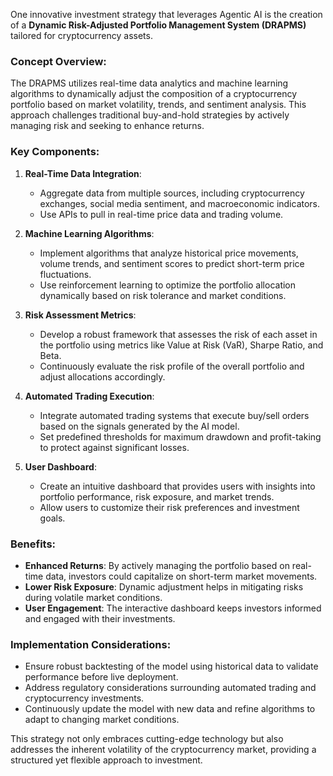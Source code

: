 One innovative investment strategy that leverages Agentic AI is the creation of a **Dynamic Risk-Adjusted Portfolio Management System (DRAPMS)** tailored for cryptocurrency assets.

### Concept Overview:
The DRAPMS utilizes real-time data analytics and machine learning algorithms to dynamically adjust the composition of a cryptocurrency portfolio based on market volatility, trends, and sentiment analysis. This approach challenges traditional buy-and-hold strategies by actively managing risk and seeking to enhance returns.

### Key Components:

1. **Real-Time Data Integration**:
   - Aggregate data from multiple sources, including cryptocurrency exchanges, social media sentiment, and macroeconomic indicators.
   - Use APIs to pull in real-time price data and trading volume.

2. **Machine Learning Algorithms**:
   - Implement algorithms that analyze historical price movements, volume trends, and sentiment scores to predict short-term price fluctuations.
   - Use reinforcement learning to optimize the portfolio allocation dynamically based on risk tolerance and market conditions.

3. **Risk Assessment Metrics**:
   - Develop a robust framework that assesses the risk of each asset in the portfolio using metrics like Value at Risk (VaR), Sharpe Ratio, and Beta.
   - Continuously evaluate the risk profile of the overall portfolio and adjust allocations accordingly.

4. **Automated Trading Execution**:
   - Integrate automated trading systems that execute buy/sell orders based on the signals generated by the AI model.
   - Set predefined thresholds for maximum drawdown and profit-taking to protect against significant losses.

5. **User Dashboard**:
   - Create an intuitive dashboard that provides users with insights into portfolio performance, risk exposure, and market trends.
   - Allow users to customize their risk preferences and investment goals.

### Benefits:
- **Enhanced Returns**: By actively managing the portfolio based on real-time data, investors could capitalize on short-term market movements.
- **Lower Risk Exposure**: Dynamic adjustment helps in mitigating risks during volatile market conditions.
- **User Engagement**: The interactive dashboard keeps investors informed and engaged with their investments.

### Implementation Considerations:
- Ensure robust backtesting of the model using historical data to validate performance before live deployment.
- Address regulatory considerations surrounding automated trading and cryptocurrency investments.
- Continuously update the model with new data and refine algorithms to adapt to changing market conditions.

This strategy not only embraces cutting-edge technology but also addresses the inherent volatility of the cryptocurrency market, providing a structured yet flexible approach to investment.
